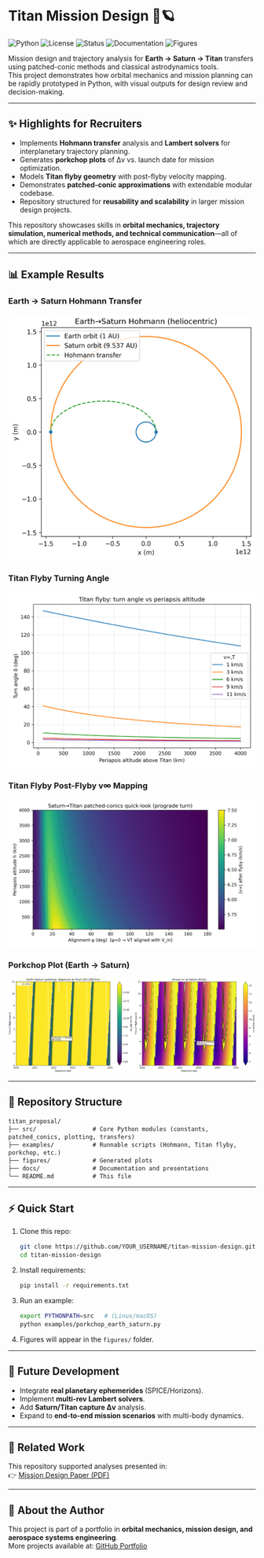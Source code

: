 # Titan Mission Design 🚀🪐

![Python](https://img.shields.io/badge/python-3.10%2B-blue)
![License](https://img.shields.io/badge/License-MIT-green.svg)
![Status](https://img.shields.io/badge/build-passing-brightgreen)
![Documentation](https://img.shields.io/badge/docs-pdf-orange)
![Figures](https://img.shields.io/badge/plots-available-blueviolet)

Mission design and trajectory analysis for **Earth → Saturn → Titan** transfers using patched-conic methods and classical astrodynamics tools.  
This project demonstrates how orbital mechanics and mission planning can be rapidly prototyped in Python, with visual outputs for design review and decision-making.

---

## ✨ Highlights for Recruiters
- Implements **Hohmann transfer** analysis and **Lambert solvers** for interplanetary trajectory planning.
- Generates **porkchop plots** of Δv vs. launch date for mission optimization.
- Models **Titan flyby geometry** with post-flyby velocity mapping.
- Demonstrates **patched-conic approximations** with extendable modular codebase.
- Repository structured for **reusability and scalability** in larger mission design projects.

This repository showcases skills in **orbital mechanics, trajectory simulation, numerical methods, and technical communication**—all of which are directly applicable to aerospace engineering roles.

---

## 📊 Example Results

### Earth → Saturn Hohmann Transfer
![Hohmann Transfer](figures/hohmann_earth_saturn.png)

### Titan Flyby Turning Angle
![Titan Flyby](figures/titan_turn_angle.png)

### Titan Flyby Post-Flyby v∞ Mapping
![Post Flyby v∞](figures/vinf_after_flyby.png)

### Porkchop Plot (Earth → Saturn)
![Porkchop](figures/porkchop_earth_saturn.png)

---

## 📂 Repository Structure

```
titan_proposal/
├── src/                # Core Python modules (constants, patched_conics, plotting, transfers)
├── examples/           # Runnable scripts (Hohmann, Titan flyby, porkchop, etc.)
├── figures/            # Generated plots
├── docs/               # Documentation and presentations
└── README.md           # This file
```

---

## ⚡ Quick Start

1. Clone this repo:
   ```bash
   git clone https://github.com/YOUR_USERNAME/titan-mission-design.git
   cd titan-mission-design
   ```

2. Install requirements:
   ```bash
   pip install -r requirements.txt
   ```

3. Run an example:
   ```bash
   export PYTHONPATH=src   # (Linux/macOS)
   python examples/porkchop_earth_saturn.py
   ```

4. Figures will appear in the `figures/` folder.

---

## 🔮 Future Development
- Integrate **real planetary ephemerides** (SPICE/Horizons).
- Implement **multi-rev Lambert solvers**.
- Add **Saturn/Titan capture Δv** analysis.
- Expand to **end-to-end mission scenarios** with multi-body dynamics.

---

## 📑 Related Work
This repository supported analyses presented in:  
👉 [Mission Design Paper (PDF)](docs/Proposal%20for%20the%20Geological%20and%20Atmospheric%20Data%20Expansion%20of%20Titan.pdf)

---

## 📌 About the Author
This project is part of a portfolio in **orbital mechanics, mission design, and aerospace systems engineering**.  
More projects available at: [GitHub Portfolio](https://github.com/blaketjohnson)
